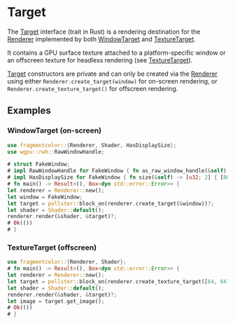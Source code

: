 # Target

The [Target](https://fragmentcolor.org/api/target) interface (trait in Rust) is a rendering destination for the [Renderer](https://fragmentcolor.org/api/renderer) implemented by both [WindowTarget](https://fragmentcolor.org/api/window_target) and [TextureTarget](https://fragmentcolor.org/api/texture_target).

It contains a GPU surface texture attached to a platform-specific window or an offscreen texture for headless rendering (see [TextureTarget](https://fragmentcolor.org/api/texture_target)).

[Target](https://fragmentcolor.org/api/target) constructors are private and can only be created via the [Renderer](https://fragmentcolor.org/api/renderer) using either `Renderer.create_target(window)` for on-screen rendering, or `Renderer.create_texture_target()` for offscreen rendering.

## Examples

### WindowTarget (on-screen)

```rust
use fragmentcolor::{Renderer, Shader, HasDisplaySize};
use wgpu::rwh::RawWindowHandle;

# struct FakeWindow;
# impl RawWindowHandle for FakeWindow { fn as_raw_window_handle(&self) -> wgpu::rwh::RawWindowHandle { wgpu::rwh::RawWindowHandle::from_handle(self) } }
# impl HasDisplaySize for FakeWindow { fn size(&self) -> [u32; 2] { [800, 600] } }
# fn main() -> Result<(), Box<dyn std::error::Error>> {
let renderer = Renderer::new();
let window = FakeWindow;
let target = pollster::block_on(renderer.create_target(&window))?;
let shader = Shader::default();
renderer.render(&shader, &target)?;
# Ok(())
# }
```

### TextureTarget (offscreen)

```rust
use fragmentcolor::{Renderer, Shader};
# fn main() -> Result<(), Box<dyn std::error::Error>> {
let renderer = Renderer::new();
let target = pollster::block_on(renderer.create_texture_target([64, 64]))?;
let shader = Shader::default();
renderer.render(&shader, &target)?;
let image = target.get_image();
# Ok(())
# }
```
